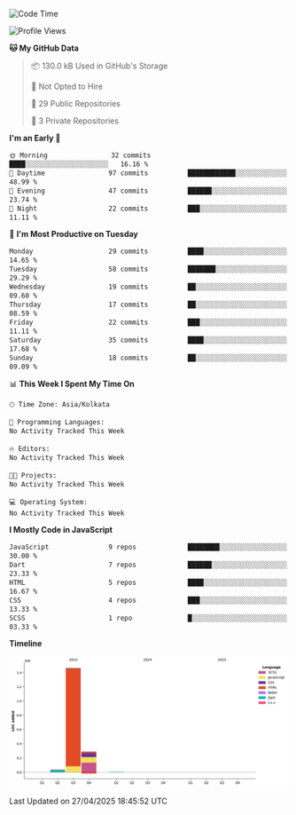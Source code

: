 <!--START_SECTION:waka-->
![Code Time](http://img.shields.io/badge/Code%20Time-359%20hrs%204%20mins-blue)

![Profile Views](http://img.shields.io/badge/Profile%20Views-0-blue)

**🐱 My GitHub Data** 

> 📦 130.0 kB Used in GitHub's Storage 
 > 
> 🚫 Not Opted to Hire
 > 
> 📜 29 Public Repositories 
 > 
> 🔑 3 Private Repositories 
 > 
**I'm an Early 🐤** 

```text
🌞 Morning                32 commits          ████░░░░░░░░░░░░░░░░░░░░░   16.16 % 
🌆 Daytime                97 commits          ████████████░░░░░░░░░░░░░   48.99 % 
🌃 Evening                47 commits          ██████░░░░░░░░░░░░░░░░░░░   23.74 % 
🌙 Night                  22 commits          ███░░░░░░░░░░░░░░░░░░░░░░   11.11 % 
```
📅 **I'm Most Productive on Tuesday** 

```text
Monday                   29 commits          ████░░░░░░░░░░░░░░░░░░░░░   14.65 % 
Tuesday                  58 commits          ███████░░░░░░░░░░░░░░░░░░   29.29 % 
Wednesday                19 commits          ██░░░░░░░░░░░░░░░░░░░░░░░   09.60 % 
Thursday                 17 commits          ██░░░░░░░░░░░░░░░░░░░░░░░   08.59 % 
Friday                   22 commits          ███░░░░░░░░░░░░░░░░░░░░░░   11.11 % 
Saturday                 35 commits          ████░░░░░░░░░░░░░░░░░░░░░   17.68 % 
Sunday                   18 commits          ██░░░░░░░░░░░░░░░░░░░░░░░   09.09 % 
```


📊 **This Week I Spent My Time On** 

```text
🕑︎ Time Zone: Asia/Kolkata

💬 Programming Languages: 
No Activity Tracked This Week

🔥 Editors: 
No Activity Tracked This Week

🐱‍💻 Projects: 
No Activity Tracked This Week

💻 Operating System: 
No Activity Tracked This Week
```

**I Mostly Code in JavaScript** 

```text
JavaScript               9 repos             ████████░░░░░░░░░░░░░░░░░   30.00 % 
Dart                     7 repos             ██████░░░░░░░░░░░░░░░░░░░   23.33 % 
HTML                     5 repos             ████░░░░░░░░░░░░░░░░░░░░░   16.67 % 
CSS                      4 repos             ███░░░░░░░░░░░░░░░░░░░░░░   13.33 % 
SCSS                     1 repo              █░░░░░░░░░░░░░░░░░░░░░░░░   03.33 % 
```



**Timeline**

![Lines of Code chart](https://raw.githubusercontent.com/sairam030/sairam030/main/assets/bar_graph.png)


 Last Updated on 27/04/2025 18:45:52 UTC
<!--END_SECTION:waka-->
